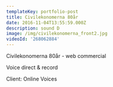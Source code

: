 ```yaml
---
templateKey: portfolio-post
title: Civilekonomerna 80år
date: 2016-11-04T13:55:59.000Z
description: sound D
image: /img/civilekonomerna_front2.jpg
videoId: '268062884'
---
```

Civilekonomerna 80år - web commercial

Voice direct & record

Client: Online Voices
